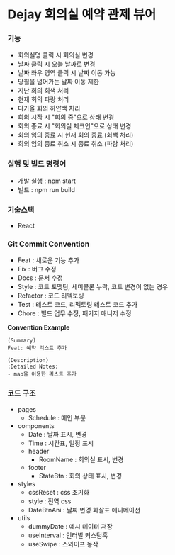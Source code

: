 # Dejay 회의실 예약 관제 뷰어

### 기능

- 회의실명 클릭 시 회의실 변경
- 날짜 클릭 시 오늘 날짜로 변경
- 날짜 좌우 영역 클릭 시 날짜 이동 가능
- 당월을 넘어가는 날짜 이동 제한
- 지난 회의 회색 처리
- 현재 회의 파랑 처리
- 다가올 회의 하얀색 처리
- 회의 시작 시 "회의 중"으로 상태 변경
- 회의 종료 시 "회의실 체크인"으로 상태 변경
- 회의 임의 종료 시 현재 회의 종료 (회색 처리)
- 회의 임의 종료 취소 시 종료 취소 (파랑 처리)

### 실행 및 빌드 명령어

- 개발 실행 : npm start
- 빌드 : npm run build

### 기술스택

- React

### Git Commit Convention

- Feat : 새로운 기능 추가
- Fix : 버그 수정
- Docs : 문서 수정
- Style : 코드 포맷팅, 세미콜론 누락, 코드 변경이 없는 경우
- Refactor : 코드 리펙토링
- Test : 테스트 코드, 리펙토링 테스트 코드 추가
- Chore : 빌드 업무 수정, 패키지 매니저 수정

**Convention Example**

    (Summary)
    Feat: 예약 리스트 추가

    (Description)
    :Detailed Notes:
    - map을 이용한 리스트 추가

### 코드 구조

- pages
  - Schedule : 메인 부분
- components
  - Date : 날짜 표시, 변경
  - Time : 시간표, 일정 표시
  - header
    - RoomName : 회의실 표시, 변경
  - footer
    - StateBtn : 회의 상태 표시, 변경
- styles
  - cssReset : css 초기화
  - style : 전역 css
  - DateBtnAni : 날짜 변경 화살표 에니메이션
- utils
  - dummyDate : 예시 데이터 저장
  - useInterval : 인터벌 커스텀훅
  - useSwipe : 스와이프 동작
